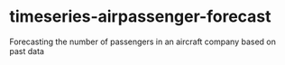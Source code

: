 # timeseries-airpassenger-forecast
Forecasting the number of passengers in an aircraft company based on past data 
